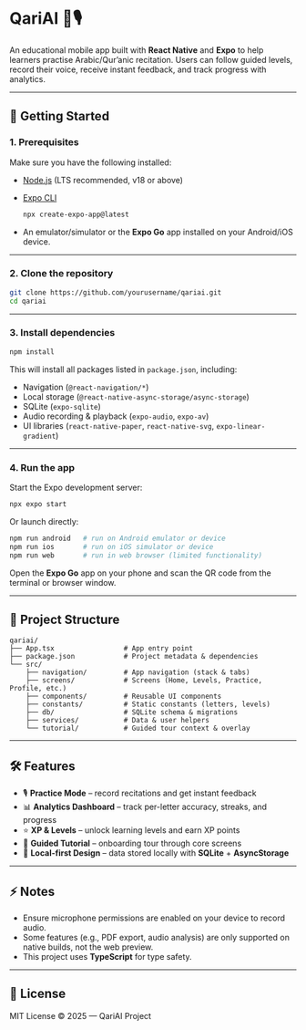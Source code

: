 # QariAI 📖🎙️

An educational mobile app built with **React Native** and **Expo** to help learners practise Arabic/Qur’anic recitation.
Users can follow guided levels, record their voice, receive instant feedback, and track progress with analytics.

---

## 🚀 Getting Started

### 1. Prerequisites

Make sure you have the following installed:

* [Node.js](https://nodejs.org/) (LTS recommended, v18 or above)
* [Expo CLI](https://docs.expo.dev/get-started/installation/)

  ```bash
  npx create-expo-app@latest
  ```
* An emulator/simulator or the **Expo Go** app installed on your Android/iOS device.

---

### 2. Clone the repository

```bash
git clone https://github.com/yourusername/qariai.git
cd qariai
```

---

### 3. Install dependencies

```bash
npm install
```

This will install all packages listed in `package.json`, including:

* Navigation (`@react-navigation/*`)
* Local storage (`@react-native-async-storage/async-storage`)
* SQLite (`expo-sqlite`)
* Audio recording & playback (`expo-audio`, `expo-av`)
* UI libraries (`react-native-paper`, `react-native-svg`, `expo-linear-gradient`)

---

### 4. Run the app

Start the Expo development server:

```bash
npx expo start
```

Or launch directly:

```bash
npm run android   # run on Android emulator or device
npm run ios       # run on iOS simulator or device
npm run web       # run in web browser (limited functionality)
```

Open the **Expo Go** app on your phone and scan the QR code from the terminal or browser window.

---

## 📂 Project Structure

```
qariai/
├── App.tsx                 # App entry point
├── package.json            # Project metadata & dependencies
└── src/
    ├── navigation/         # App navigation (stack & tabs)
    ├── screens/            # Screens (Home, Levels, Practice, Profile, etc.)
    ├── components/         # Reusable UI components
    ├── constants/          # Static constants (letters, levels)
    ├── db/                 # SQLite schema & migrations
    ├── services/           # Data & user helpers
    └── tutorial/           # Guided tour context & overlay
```

---

## 🛠 Features

* 🎙 **Practice Mode** – record recitations and get instant feedback
* 📊 **Analytics Dashboard** – track per-letter accuracy, streaks, and progress
* ⭐ **XP & Levels** – unlock learning levels and earn XP points
* 🧭 **Guided Tutorial** – onboarding tour through core screens
* 💾 **Local-first Design** – data stored locally with **SQLite** + **AsyncStorage**

---

## ⚡ Notes

* Ensure microphone permissions are enabled on your device to record audio.
* Some features (e.g., PDF export, audio analysis) are only supported on native builds, not the web preview.
* This project uses **TypeScript** for type safety.

---

## 📜 License

MIT License © 2025 — QariAI Project
